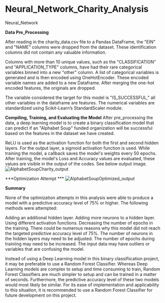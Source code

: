 # Neural_Network_Charity_Analysis
Neural_Network

**Data Pre_Processing**

After reading in the charity_data.csv file to a Pandas DataFrame, the "EIN" and "NAME" columns were dropped from the dataset. These identification columns did not contain any valuable information.

Columns with more than 10 unique values, such as the "CLASSIFICATION" and "APPLICATION_TYPE" columns, have had their rare categorical variables binned into a new "other" column. A list of categorical variables is generated and is then encoded using OneHotEncoder. These encoded variable names are added to a new Dataframe. After merging the one-hot encoded features, the originals are dropped.

The variable considered the target for this model is "IS_SUCCESSFUL," all other variables in the dataframe are  features. The numerical variables are standardized using Scikit-Learn’s StandardScaler module.

**Compiling, Training, and Evaluating the Model**
After pre_processing the data, a deep learning model is to create a binary classification model that can predict if an "Alphabet Soup" funded organization will be successful based on the features in the dataset we have created.

ReLU is used as the activation function for both the first and second hidden layers. For the output layer, a sigmoid activation function is used. While training the model, a callback saves the model's weights every 50 epochs. After training, the model's Loss and Accuracy values are evaluated, these values are visible in the output of the codes. See below output image.
![AlphabetSoupCharity_output](https://user-images.githubusercontent.com/93059601/159143258-4d1dada1-85a9-420d-a7f2-d277a313a081.PNG)


***Optimization Attempt ***
![AlphabetSoupOptimized_output](https://user-images.githubusercontent.com/93059601/159143390-edb9d215-c971-4794-9c26-4626977c3257.PNG)


**Summary**

None of the optimization attempts in this analysis were able to produce a model with a predictive accuracy level of 75% or higher. The following methods were attempted:

Adding an additional hidden layer.
Adding more neurons to a hidden layer.
Using different activation functions.
Decreasing the number of epochs in the training.
There could be numerous reasons why this model did not reach the targeted predictive accuracy level of 75%. The number of neurons in the hidden layers may need to be adjusted. The number of epochs during trainiing may need to be increased. The input data may have outliers or variables that are confusing the model.

Instead of using a Deep Learning model in this binary classifiication project, it may be preferable to use a Random Forest Classifier. Whereas Deep Learning models are complex to setup and time consuming to train, Random Forest Classifiers are much simpler to setup and can be trained in a matter of seconds. Furthermore, the predictive accuracy level of these two models would most likely be similar. For its ease of implementation and applicability to this situation, it is recommended to use a Random Forest Classifier for future development on this project.
